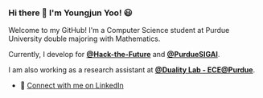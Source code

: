 ### Hi there 👋 I'm Youngjun Yoo! :smiley:

<!--
**youngjun-yoo16/youngjun-yoo16** is a ✨ _special_ ✨ repository because its `README.md` (this file) appears on your GitHub profile.

Here are some ideas to get you started:

- 🔭 I’m currently working on ...
- 🌱 I’m currently learning ...
- 👯 I’m looking to collaborate on ...
- 🤔 I’m looking for help with ...
- 💬 Ask me about ...
- 📫 How to reach me: ...
- 😄 Pronouns: ...
- ⚡ Fun fact: ...
-->
Welcome to my GitHub! I'm a Computer Science student at Purdue University double majoring with Mathematics.

Currently, I develop for [**@Hack-the-Future**](https://github.com/Hack-the-Future) and [**@PurdueSIGAI**](https://github.com/PurdueSIGAI).

I am also working as a research assistant at [**@Duality Lab - ECE@Purdue**](https://github.com/PurdueDualityLab).

* :hatching_chick: [Connect with me on LinkedIn](https://www.linkedin.com/in/youngjun-yoo/)

